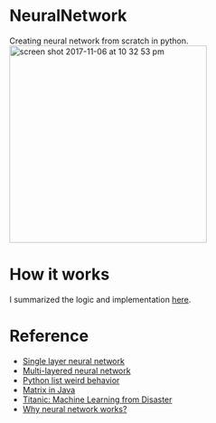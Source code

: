 # NeuralNetwork
Creating neural network from scratch in python.
<img width="349" alt="screen shot 2017-11-06 at 10 32 53 pm" src="https://user-images.githubusercontent.com/21322866/32480236-7610e676-c342-11e7-801a-6c90823ad5ba.png">

# How it works
I summarized the logic and implementation [here](https://medium.com/@ionejunhong/how-to-build-your-own-neural-network-from-scratch-notes-8782b3c91).

# Reference
* [Single layer neural network](https://medium.com/technology-invention-and-more/how-to-build-a-simple-neural-network-in-9-lines-of-python-code-cc8f23647ca1)
* [Multi-layered neural network](https://medium.com/technology-invention-and-more/how-to-build-a-multi-layered-neural-network-in-python-53ec3d1d326a)
* [Python list weird behavior](https://stackoverflow.com/questions/2739552/2d-list-has-weird-behavor-when-trying-to-modify-a-single-value)
* [Matrix in Java](https://introcs.cs.princeton.edu/java/95linear/Matrix.java.html)
* [Titanic: Machine Learning from Disaster](https://www.kaggle.com/c/titanic)
* [Why neural network works?](https://www.youtube.com/watch?v=aircAruvnKk)
